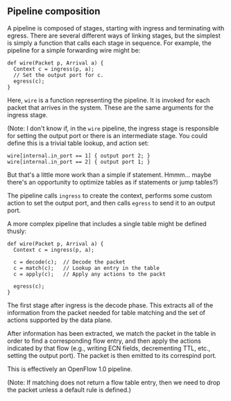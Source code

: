 
## Pipeline composition

A pipeline is composed of stages, starting with ingress and
terminating with egress. There are several different ways
of linking stages, but the simplest is simply a function
that calls each stage in sequence. For example, the pipeline
for a simple forwarding wire might be:

    def wire(Packet p, Arrival a) {
      Context c = ingress(p, a);
      // Set the output port for c.
      egress(c);
    }

Here, `wire` is a function representing the pipeline. It is
invoked for each packet that arrives in the system. These are
the same arguments for the ingress stage.

(Note: I don't know if, in the `wire` pipeline, the ingress
stage is responsible for setting the output port or there
is an intermediate stage. You could define this is a trivial
table lookup, and action set:

    wire[internal.in_port == 1] { output port 2; }
    wire[internal.in_port == 2] { output port 1; }

But that's a little more work than a simple if statement.
Hmmm... maybe there's an opportunity to optimize tables as 
if statements or jump tables?)


The pipeline calls `ingress` to create the context, performs
some custom action to set the output port, and then calls 
`egress` to send it to an output port. 

A more complex pipeline that includes a single table might
be defined thusly:

    def wire(Packet p, Arrival a) {
      Context c = ingress(p, a);

      c = decode(c);  // Decode the packet
      c = match(c);   // Lookup an entry in the table
      c = apply(c);   // Apply any actions to the packt

      egress(c);
    }

The first stage after ingress is the decode phase. This
extracts all of the information from the packet needed
for table matching and the set of actions supported by
the data plane. 

After information has been extracted, we match the packet
in the table in order to find a corresponding flow entry,
and then apply the actions indicated by that flow (e.g., 
writing ECN fields, decrementing TTL, etc., setting the
output port). The packet is then emitted to its correspind
port.

This is effectively an OpenFlow 1.0 pipeline.

(Note: If matching does not return a flow table entry, then we 
need to drop the packet unless a default rule is defined.)

